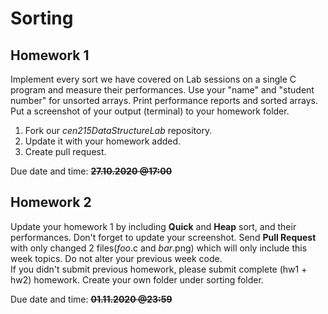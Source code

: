 # Sorting

## Homework 1

Implement every sort we have covered on Lab sessions on a single C program and measure their performances. Use your "name" and "student number" for unsorted arrays. Print performance reports and sorted arrays. Put a screenshot of your output (terminal) to your homework folder.

1. Fork our *cen215DataStructureLab* repository.
2. Update it with your homework added.
3. Create pull request.

Due date and time:  ~~**27.10.2020 @17:00**~~

## Homework 2

Update your homework 1 by including **Quick** and **Heap** sort, and their performances. Don't forget to update your screenshot. Send **Pull Request** with only changed 2 files(*foo*.c and *bar*.png) which will only include this week topics. Do not alter your previous week code.  
If you didn't submit previous homework, please submit complete (hw1 + hw2) homework. Create your own folder under sorting folder.

Due date and time: ~~**01.11.2020 @23:59**~~  